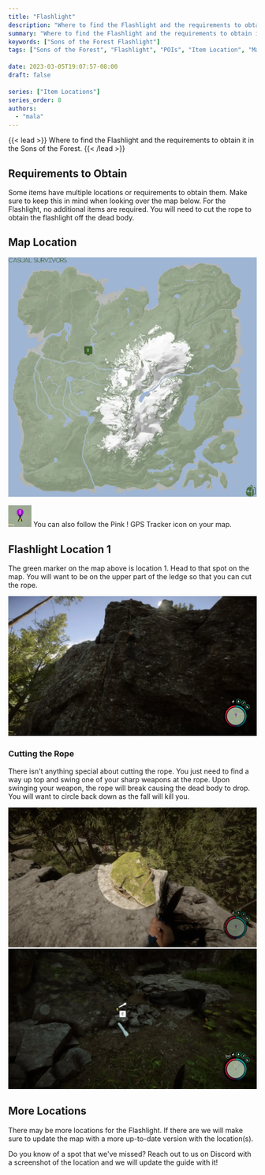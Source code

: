 ```yaml
---
title: "Flashlight"
description: "Where to find the Flashlight and the requirements to obtain it in the Sons of the Forest."
summary: "Where to find the Flashlight and the requirements to obtain it. Click here to learn more about it!"
keywords: ["Sons of the Forest Flashlight"]
tags: ["Sons of the Forest", "Flashlight", "POIs", "Item Location", "Map"]

date: 2023-03-05T19:07:57-08:00
draft: false

series: ["Item Locations"]
series_order: 8
authors:
  - "mala"
---
```


{{< lead >}}
Where to find the Flashlight and the requirements to obtain it in the Sons of the Forest.
{{< /lead >}}

## Requirements to Obtain
Some items have multiple locations or requirements to obtain them. Make sure to keep this in mind when looking over the map below.
For the Flashlight, no additional items are required. You will need to cut the rope to obtain the flashlight off the dead body. 

## Map Location
![](img/map.webp)

![](img/gps-tracker.webp) You can also follow the Pink ! GPS Tracker icon on your map.

## Flashlight Location 1
The green marker on the map above is location 1. Head to that spot on the map.
You will want to be on the upper part of the ledge so that you can cut the rope.

![](featured.webp)

### Cutting the Rope
There isn't anything special about cutting the rope. You just need to find a way up top and swing one of your sharp weapons at the rope.
Upon swinging your weapon, the rope will break causing the dead body to drop. You will want to circle back down as the fall will kill you.

![](img/cut.webp)
![](img/flashlight.webp)

## More Locations
There may be more locations for the Flashlight. If there are we will make sure to update the map with a more up-to-date version with the location(s).

Do you know of a spot that we've missed? Reach out to us on Discord with a screenshot of the location and we will update the guide with it! 
